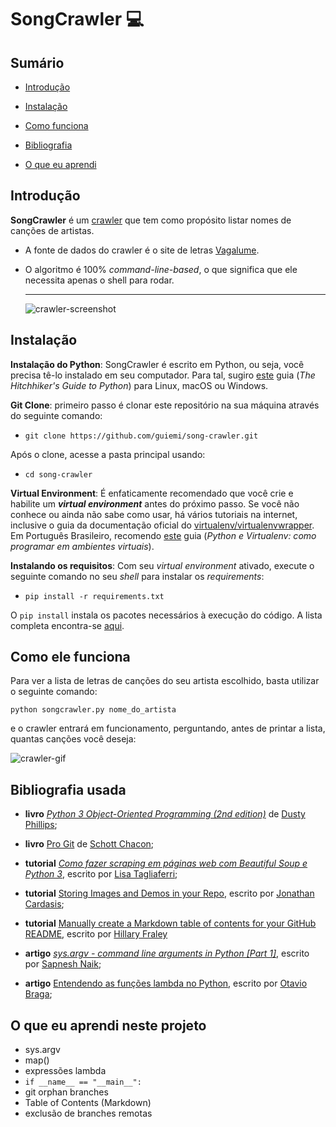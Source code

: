 # SongCrawler 💻

## Sumário

* [Introdução](https://github.com/guiemi/song-crawler#introdução)

* [Instalação](https://github.com/guiemi/song-crawler#instalação)

* [Como funciona](https://github.com/guiemi/song-crawler#como-ele-funciona)
* [Bibliografia](https://github.com/guiemi/song-crawler#bibliografia-usada)
* [O que eu aprendi](https://github.com/guiemi/song-crawler#o-que-eu-aprendi)

## Introdução


**SongCrawler** é um [crawler](https://en.wikipedia.org/wiki/Web_crawler) que tem como propósito listar nomes de canções de artistas. 

* A fonte de dados do crawler é o site de letras [Vagalume](https://www.vagalume.com.br). 

* O algoritmo é 100% *command-line-based*, o que significa que ele necessita apenas o shell para rodar.

  ***

  ![crawler-screenshot](https://github.com/guiemi/song-crawler/blob/master/media/crawler-screenshot.png)

## Instalação

**Instalação do Python**: SongCrawler é escrito em Python, ou seja, você precisa tê-lo instalado em seu computador. Para tal, sugiro [este](https://docs.python-guide.org/starting/installation/) guia (*The Hitchhiker's Guide to Python*) para Linux, macOS ou Windows.

**Git Clone**: primeiro passo é clonar este repositório na sua máquina através do seguinte comando:

* `git clone https://github.com/guiemi/song-crawler.git`

Após o clone, acesse a pasta principal usando:

* `cd song-crawler`

**Virtual Environment**: É enfaticamente recomendado que você crie e habilite um ***virtual environment*** antes do próximo passo. Se você não conhece ou ainda não sabe como usar, há vários tutoriais na internet, inclusive o guia da documentação oficial do [virtualenv/virtualenvwrapper](virtualenv/virtualenvwrapper). Em Português Brasileiro, recomendo [este](https://pythonacademy.com.br/blog/python-e-virtualenv-como-programar-em-ambientes-virtuais) guia (*Python e Virtualenv: como programar em ambientes virtuais*).

**Instalando os requisitos**: Com seu *virtual environment* ativado, execute o seguinte comando no seu *shell* para instalar os *requirements*:

* `pip install -r requirements.txt`

O `pip install` instala os pacotes necessários à execução do código. A lista completa encontra-se [aqui](https://raw.githubusercontent.com/guiemi/song-crawler/master/requirements.txt).

## Como ele funciona

Para ver a lista de letras de canções do seu artista escolhido, basta utilizar o seguinte comando:

`python songcrawler.py nome_do_artista`

e o crawler entrará em funcionamento, perguntando, antes de printar a lista, quantas canções você deseja:

![crawler-gif](https://github.com/guiemi/song-crawler/blob/master/media/crawler-gif.gif)

## Bibliografia usada

* **livro** *[Python 3 Object-Oriented Programming (2nd edition)](https://www.packtpub.com/application-development/python-3-object-oriented-programming-second-edition)* de [Dusty Phillips](https://github.com/dusty-phillips);

* **livro** [Pro Git](https://git-scm.com/book/en/v2/Git-Branching-Remote-Branches) de [Schott Chacon](https://github.com/schacon);

* **tutorial** *[Como fazer scraping em páginas web com Beautiful Soup e Python 3](https://www.digitalocean.com/community/tutorials/como-fazer-scraping-em-paginas-web-com-beautiful-soup-and-python-3-pt)*, escrito por [Lisa Tagliaferri](https://lisatagliaferri.org);

* **tutorial** [Storing Images and Demos in your Repo](https://gist.github.com/joncardasis/e6494afd538a400722545163eb2e1fa5), escrito por [Jonathan Cardasis](https://gist.github.com/joncardasis);

* **tutorial** [Manually create a Markdown table of contents for your GitHub README](https://www.setcorrect.com/portfolio/work11/), escrito por [Hillary Fraley](https://github.com/hillaryfraley)

* **artigo** *[sys.argv - command line arguments in Python [Part 1]](https://www.kerneldev.com/2018/09/01/command-line-arguments-using-python-sys-argv-part1/)*, escrito por [Sapnesh Naik](https://github.com/SapneshNaik);

* **artigo** [Entendendo as funções lambda no Python](https://medium.com/@otaviobn/entendendo-as-funções-lambda-no-python-cbe3c5abb179), escrito por [Otavio Braga](https://github.com/OtavioBraga);

  

## O que eu aprendi neste projeto

* sys.argv
* map()
* expressões lambda
* `if __name__ == "__main__":`
* git orphan branches
* Table of Contents (Markdown)
* exclusão de branches remotas
